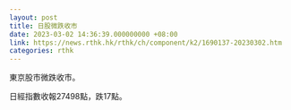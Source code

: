 ```yaml
---
layout: post
title: 日股微跌收市
date: 2023-03-02 14:36:39.000000000 +08:00
link: https://news.rthk.hk/rthk/ch/component/k2/1690137-20230302.htm
categories: rthk
---
```


東京股市微跌收市。

日經指數收報27498點，跌17點。
